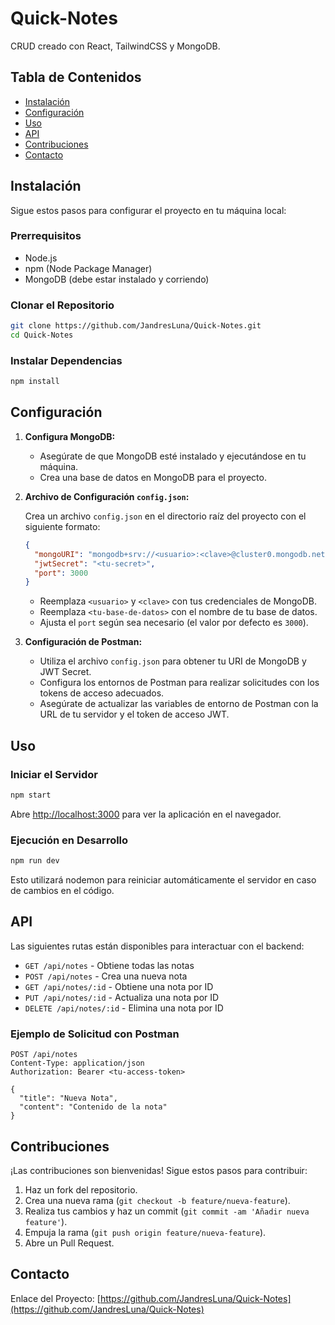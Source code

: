 # Quick-Notes

CRUD creado con React, TailwindCSS y MongoDB.

## Tabla de Contenidos

- [Instalación](#instalación)
- [Configuración](#configuración)
- [Uso](#uso)
- [API](#api)
- [Contribuciones](#contribuciones)
- [Contacto](#contacto)

## Instalación

Sigue estos pasos para configurar el proyecto en tu máquina local:

### Prerrequisitos

- Node.js
- npm (Node Package Manager)
- MongoDB (debe estar instalado y corriendo)

### Clonar el Repositorio

```bash
git clone https://github.com/JandresLuna/Quick-Notes.git
cd Quick-Notes
```

### Instalar Dependencias

```bash
npm install
```

## Configuración

1. **Configura MongoDB:**

   - Asegúrate de que MongoDB esté instalado y ejecutándose en tu máquina.
   - Crea una base de datos en MongoDB para el proyecto.

2. **Archivo de Configuración `config.json`:**

   Crea un archivo `config.json` en el directorio raíz del proyecto con el siguiente formato:

   ```json
   {
     "mongoURI": "mongodb+srv://<usuario>:<clave>@cluster0.mongodb.net/<tu-base-de-datos>?retryWrites=true&w=majority",
     "jwtSecret": "<tu-secret>",
     "port": 3000
   }
   ```

   - Reemplaza `<usuario>` y `<clave>` con tus credenciales de MongoDB.
   - Reemplaza `<tu-base-de-datos>` con el nombre de tu base de datos.
   - Ajusta el `port` según sea necesario (el valor por defecto es `3000`).

3. **Configuración de Postman:**

   - Utiliza el archivo `config.json` para obtener tu URI de MongoDB y JWT Secret.
   - Configura los entornos de Postman para realizar solicitudes con los tokens de acceso adecuados.
   - Asegúrate de actualizar las variables de entorno de Postman con la URL de tu servidor y el token de acceso JWT.

## Uso

### Iniciar el Servidor

```bash
npm start
```

Abre [http://localhost:3000](http://localhost:3000) para ver la aplicación en el navegador.

### Ejecución en Desarrollo

```bash
npm run dev
```

Esto utilizará nodemon para reiniciar automáticamente el servidor en caso de cambios en el código.

## API

Las siguientes rutas están disponibles para interactuar con el backend:

- `GET /api/notes` - Obtiene todas las notas
- `POST /api/notes` - Crea una nueva nota
- `GET /api/notes/:id` - Obtiene una nota por ID
- `PUT /api/notes/:id` - Actualiza una nota por ID
- `DELETE /api/notes/:id` - Elimina una nota por ID

### Ejemplo de Solicitud con Postman

```http
POST /api/notes
Content-Type: application/json
Authorization: Bearer <tu-access-token>

{
  "title": "Nueva Nota",
  "content": "Contenido de la nota"
}
```

## Contribuciones

¡Las contribuciones son bienvenidas! Sigue estos pasos para contribuir:

1. Haz un fork del repositorio.
2. Crea una nueva rama (`git checkout -b feature/nueva-feature`).
3. Realiza tus cambios y haz un commit (`git commit -am 'Añadir nueva feature'`).
4. Empuja la rama (`git push origin feature/nueva-feature`).
5. Abre un Pull Request.


## Contacto


Enlace del Proyecto: [https://github.com/JandresLuna/Quick-Notes](https://github.com/JandresLuna/Quick-Notes)

